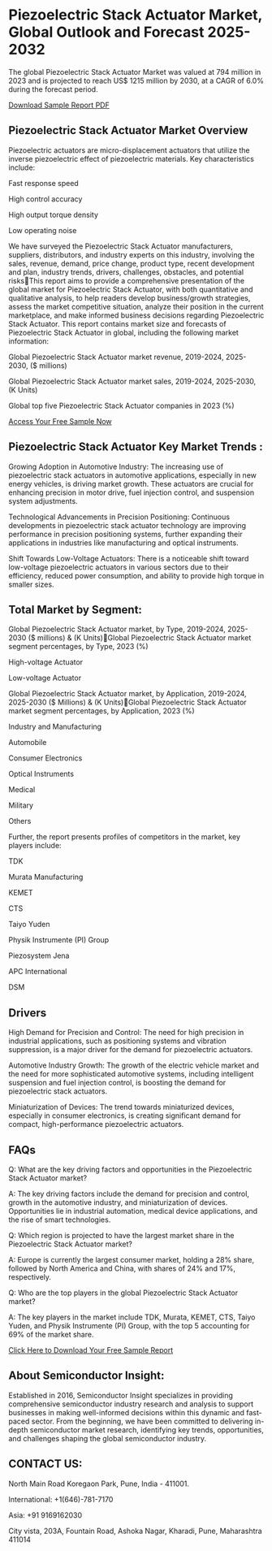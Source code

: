 <h1>Piezoelectric Stack Actuator Market, Global Outlook and Forecast 2025-2032</h1>

The global Piezoelectric Stack Actuator Market was valued at 794 million in 2023 and is projected to reach US$ 1215 million by 2030, at a CAGR of 6.0% during the forecast period.

[Download Sample Report PDF ](https://semiconductorinsight.com/download-sample-report/?product_id=92852)

<h2>Piezoelectric Stack Actuator Market Overview</h2>

Piezoelectric actuators are micro-displacement actuators that utilize the inverse piezoelectric effect of piezoelectric materials. Key characteristics include:

Fast response speed

High control accuracy

High output torque density

Low operating noise

We have surveyed the Piezoelectric Stack Actuator manufacturers, suppliers, distributors, and industry experts on this industry, involving the sales, revenue, demand, price change, product type, recent development and plan, industry trends, drivers, challenges, obstacles, and potential risksThis report aims to provide a comprehensive presentation of the global market for Piezoelectric Stack Actuator, with both quantitative and qualitative analysis, to help readers develop business/growth strategies, assess the market competitive situation, analyze their position in the current marketplace, and make informed business decisions regarding Piezoelectric Stack Actuator. This report contains market size and forecasts of Piezoelectric Stack Actuator in global, including the following market information:

Global Piezoelectric Stack Actuator market revenue, 2019-2024, 2025-2030, ($ millions)

Global Piezoelectric Stack Actuator market sales, 2019-2024, 2025-2030, (K Units)

Global top five Piezoelectric Stack Actuator companies in 2023 (%)

[Access Your Free Sample Now
](https://semiconductorinsight.com/report/piezoelectric-stack-actuator-market-size/)

<h2>Piezoelectric Stack Actuator Key Market Trends  :</h2>

Growing Adoption in Automotive Industry: The increasing use of piezoelectric stack actuators in automotive applications, especially in new energy vehicles, is driving market growth. These actuators are crucial for enhancing precision in motor drive, fuel injection control, and suspension system adjustments.

Technological Advancements in Precision Positioning: Continuous developments in piezoelectric stack actuator technology are improving performance in precision positioning systems, further expanding their applications in industries like manufacturing and optical instruments.

Shift Towards Low-Voltage Actuators: There is a noticeable shift toward low-voltage piezoelectric actuators in various sectors due to their efficiency, reduced power consumption, and ability to provide high torque in smaller sizes.

<h2>Total Market by Segment:</h2>

Global Piezoelectric Stack Actuator market, by Type, 2019-2024, 2025-2030 ($ millions) & (K Units)Global Piezoelectric Stack Actuator market segment percentages, by Type, 2023 (%)

High-voltage Actuator

Low-voltage Actuator

Global Piezoelectric Stack Actuator market, by Application, 2019-2024, 2025-2030 ($ Millions) & (K Units)Global Piezoelectric Stack Actuator market segment percentages, by Application, 2023 (%)

Industry and Manufacturing

Automobile

Consumer Electronics

Optical Instruments

Medical

Military

Others

Further, the report presents profiles of competitors in the market, key players include:

TDK

Murata Manufacturing

KEMET

CTS

Taiyo Yuden

Physik Instrumente (PI) Group

Piezosystem Jena

APC International

DSM

<h2>Drivers</h2>

High Demand for Precision and Control: The need for high precision in industrial applications, such as positioning systems and vibration suppression, is a major driver for the demand for piezoelectric actuators.

Automotive Industry Growth: The growth of the electric vehicle market and the need for more sophisticated automotive systems, including intelligent suspension and fuel injection control, is boosting the demand for piezoelectric stack actuators.

Miniaturization of Devices: The trend towards miniaturized devices, especially in consumer electronics, is creating significant demand for compact, high-performance piezoelectric actuators.

<h2>FAQs</h2>

Q: What are the key driving factors and opportunities in the Piezoelectric Stack Actuator market?

A: The key driving factors include the demand for precision and control, growth in the automotive industry, and miniaturization of devices. Opportunities lie in industrial automation, medical device applications, and the rise of smart technologies.

Q: Which region is projected to have the largest market share in the Piezoelectric Stack Actuator market?

A: Europe is currently the largest consumer market, holding a 28% share, followed by North America and China, with shares of 24% and 17%, respectively.

Q: Who are the top players in the global Piezoelectric Stack Actuator market?

A: The key players in the market include TDK, Murata, KEMET, CTS, Taiyo Yuden, and Physik Instrumente (PI) Group, with the top 5 accounting for 69% of the market share.

  [Click Here to Download Your Free Sample Report 
](https://semiconductorinsight.com/download-sample-report/?product_id=92852)

<h2>About Semiconductor Insight:</h2>

Established in 2016, Semiconductor Insight specializes in providing comprehensive semiconductor industry research and analysis to support businesses in making well-informed decisions within this dynamic and fast-paced sector. From the beginning, we have been committed to delivering in-depth semiconductor market research, identifying key trends, opportunities, and challenges shaping the global semiconductor industry.

<h2>CONTACT US:</h2>

North Main Road Koregaon Park, Pune, India - 411001.

International: +1(646)-781-7170

Asia: +91 9169162030

City vista, 203A, Fountain Road, Ashoka Nagar, Kharadi, Pune, Maharashtra 411014

